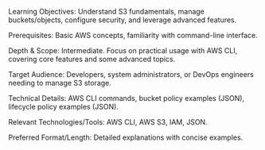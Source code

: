 Learning Objectives: Understand S3 fundamentals, manage buckets/objects, configure security, and leverage advanced features.

Prerequisites: Basic AWS concepts, familiarity with command-line interface.

Depth & Scope: Intermediate. Focus on practical usage with AWS CLI, covering core features and some advanced topics.

Target Audience: Developers, system administrators, or DevOps engineers needing to manage S3 storage.

Technical Details: AWS CLI commands, bucket policy examples (JSON), lifecycle policy examples (JSON).

Relevant Technologies/Tools: AWS CLI, AWS S3, IAM, JSON.

Preferred Format/Length: Detailed explanations with concise examples.
